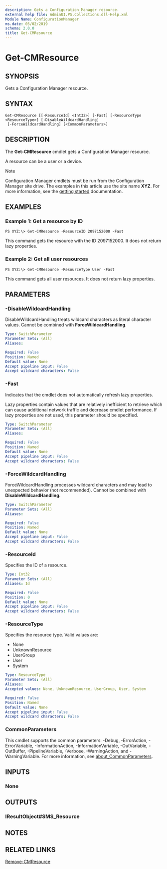 ```yaml
---
description: Gets a Configuration Manager resource.
external help file: AdminUI.PS.Collections.dll-Help.xml
Module Name: ConfigurationManager
ms.date: 05/02/2019
schema: 2.0.0
title: Get-CMResource
---
```


# Get-CMResource

## SYNOPSIS
Gets a Configuration Manager resource.

## SYNTAX

```
Get-CMResource [[-ResourceId] <Int32>] [-Fast] [-ResourceType <ResourceType>] [-DisableWildcardHandling]
 [-ForceWildcardHandling] [<CommonParameters>]
```

## DESCRIPTION
The **Get-CMResource** cmdlet gets a Configuration Manager resource.

A resource can be a user or a device.

> [!NOTE]
> Configuration Manager cmdlets must be run from the Configuration Manager site drive.
> The examples in this article use the site name **XYZ**. For more information, see the
> [getting started](/powershell/sccm/overview) documentation.

## EXAMPLES

### Example 1: Get a resource by ID
```
PS XYZ:\> Get-CMResource -ResourceID 2097152000 -Fast
```

This command gets the resource with the ID 2097152000.
It does not return lazy properties.

### Example 2: Get all user resources
```
PS XYZ:\> Get-CMResource -ResourceType User -Fast
```

This command gets all user resources.
It does not return lazy properties.

## PARAMETERS

### -DisableWildcardHandling
DisableWildcardHandling treats wildcard characters as literal character values. Cannot be combined with **ForceWildcardHandling**.

```yaml
Type: SwitchParameter
Parameter Sets: (All)
Aliases:

Required: False
Position: Named
Default value: None
Accept pipeline input: False
Accept wildcard characters: False
```

### -Fast
Indicates that the cmdlet does not automatically refresh lazy properties.

Lazy properties contain values that are relatively inefficient to retrieve which can cause additional network traffic and decrease cmdlet performance.
If lazy properties are not used, this parameter should be specified.

```yaml
Type: SwitchParameter
Parameter Sets: (All)
Aliases:

Required: False
Position: Named
Default value: None
Accept pipeline input: False
Accept wildcard characters: False
```

### -ForceWildcardHandling
ForceWildcardHandling processes wildcard characters and may lead to unexpected behavior (not recommended). Cannot be combined with **DisableWildcardHandling**.

```yaml
Type: SwitchParameter
Parameter Sets: (All)
Aliases:

Required: False
Position: Named
Default value: None
Accept pipeline input: False
Accept wildcard characters: False
```

### -ResourceId
Specifies the ID of a resource.

```yaml
Type: Int32
Parameter Sets: (All)
Aliases: Id

Required: False
Position: 0
Default value: None
Accept pipeline input: False
Accept wildcard characters: False
```

### -ResourceType
Specifies the resource type.
Valid values are:

- None
- UnknownResource
- UserGroup
- User
- System

```yaml
Type: ResourceType
Parameter Sets: (All)
Aliases:
Accepted values: None, UnknownResource, UserGroup, User, System

Required: False
Position: Named
Default value: None
Accept pipeline input: False
Accept wildcard characters: False
```

### CommonParameters
This cmdlet supports the common parameters: -Debug, -ErrorAction, -ErrorVariable, -InformationAction, -InformationVariable, -OutVariable, -OutBuffer, -PipelineVariable, -Verbose, -WarningAction, and -WarningVariable. For more information, see [about_CommonParameters](http://go.microsoft.com/fwlink/?LinkID=113216).

## INPUTS

### None

## OUTPUTS

### IResultObject#SMS_Resource

## NOTES

## RELATED LINKS

[Remove-CMResource](Remove-CMResource.md)


